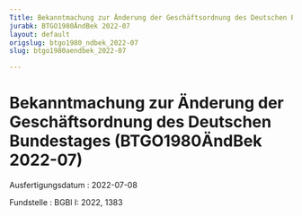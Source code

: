 ```yaml
---
Title: Bekanntmachung zur Änderung der Geschäftsordnung des Deutschen Bundestages
jurabk: BTGO1980ÄndBek 2022-07
layout: default
origslug: btgo1980_ndbek_2022-07
slug: btgo1980aendbek_2022-07

---
```


# Bekanntmachung zur Änderung der Geschäftsordnung des Deutschen Bundestages (BTGO1980ÄndBek 2022-07)

Ausfertigungsdatum
:   2022-07-08

Fundstelle
:   BGBl I: 2022, 1383

